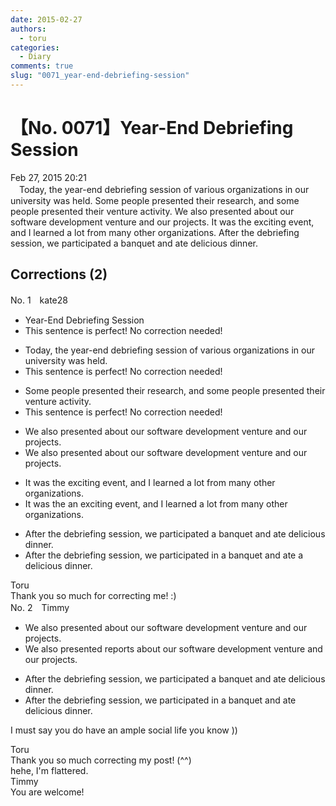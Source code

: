 ```yaml
---
date: 2015-02-27
authors:
  - toru
categories:
  - Diary
comments: true
slug: "0071_year-end-debriefing-session"
---
```


# 【No. 0071】Year-End Debriefing Session
<div class="date">Feb 27, 2015 20:21</div>
<div id="post"><div id="body_show_ori">
　Today, the year-end debriefing session of various organizations in our university was held. Some people presented their research, and some people presented their venture activity. We also presented about our software development venture and our projects. It was the exciting event, and I learned a lot from many other organizations. After the debriefing session, we participated a banquet and ate delicious dinner. 
</div></div>

<!-- more -->


## Corrections (2)
<div id="block"><div class="first_name"> No. 1　<span class="just_name">kate28</span></div><div id="block2">
<ul class="correction_field">
<li class="incorrect">Year-End Debriefing Session</li>
<li class="corrected perfect">This sentence is perfect! No correction needed!</li>
</ul>
<ul class="correction_field">
<li class="incorrect">Today, the year-end debriefing session of various organizations in our university was held.</li>
<li class="corrected perfect">This sentence is perfect! No correction needed!</li>
</ul>
<ul class="correction_field">
<li class="incorrect">Some people presented their research, and some people presented their venture activity.</li>
<li class="corrected perfect">This sentence is perfect! No correction needed!</li>
</ul>
<ul class="correction_field">
<li class="incorrect">We also presented about our software development venture and our projects.</li>
<li class="corrected correct">
We also presented <span class="f_gray"><span class="sline">about</span></span> our software development venture and our projects.
</li>
</ul>
<ul class="correction_field">
<li class="incorrect">It was the exciting event, and I learned a lot from many other organizations.</li>
<li class="corrected correct">
It was <span class="f_gray"><span class="sline">the</span></span> <span class="f_red">an</span> exciting event, and I learned a lot from many other organizations.
</li>
</ul>
<ul class="correction_field">
<li class="incorrect">After the debriefing session, we participated a banquet and ate delicious dinner.</li>
<li class="corrected correct">
After the debriefing session, we participated <span class="f_red">in</span> a banquet and ate <span class="f_red">a</span> delicious dinner.
</li>
</ul>
</div><div class="name"><span class="just_name">Toru</span><br>
Thank you so much for correcting me! :)
</div>
</div>
<div id="block"><div class="first_name"> No. 2　<span class="just_name">Timmy</span></div><div id="block2">
<ul class="correction_field">
<li class="incorrect">We also presented about our software development venture and our projects.</li>
<li class="corrected correct">
We also presented <span class="f_blue">reports</span> about our software development venture and our projects.
</li>
</ul>
<ul class="correction_field">
<li class="incorrect">After the debriefing session, we participated a banquet and ate delicious dinner.</li>
<li class="corrected correct">
After the debriefing session, we participated <span class="f_blue">in</span> a banquet and ate delicious dinner.
</li>
</ul>
<p class="comment_small">
 I must say you do have an ample social life you know ))
</p>

</div><div class="name"><span class="just_name">Toru</span><br>
Thank you so much correcting my post! (^^)<br/>hehe, I'm flattered.
</div>
<div class="name"><span class="just_name">Timmy</span><br>
You are welcome!
</div>
</div>

